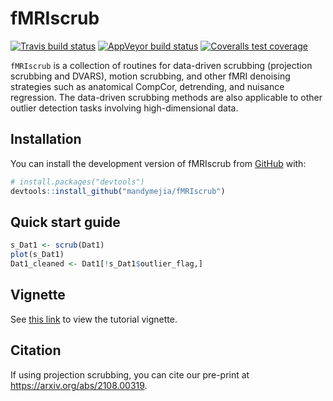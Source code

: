 
<!-- README.md is generated from README.Rmd. Please edit that file -->

# fMRIscrub

<!-- badges: start -->

[![Travis build
status](https://travis-ci.com/mandymejia/fMRIscrub.svg?branch=master)](https://travis-ci.com/github/mandymejia/fMRIscrub)
[![AppVeyor build
status](https://ci.appveyor.com/api/projects/status/github/mandymejia/fMRIscrub?branch=master&svg=true)](https://ci.appveyor.com/project/mandymejia/fMRIscrub)
[![Coveralls test
coverage](https://coveralls.io/repos/github/mandymejia/fMRIscrub/badge.svg?branch=master)](https://coveralls.io/github/mandymejia/fMRIscrub?branch=master)
<!-- badges: end -->

`fMRIscrub` is a collection of routines for data-driven scrubbing
(projection scrubbing and DVARS), motion scrubbing, and other fMRI
denoising strategies such as anatomical CompCor, detrending, and
nuisance regression. The data-driven scrubbing methods are also
applicable to other outlier detection tasks involving high-dimensional
data.

## Installation

You can install the development version of fMRIscrub from
[GitHub](https://github.com/) with:

``` r
# install.packages("devtools")
devtools::install_github("mandymejia/fMRIscrub")
```

## Quick start guide

``` r
s_Dat1 <- scrub(Dat1)
plot(s_Dat1)
Dat1_cleaned <- Dat1[!s_Dat1$outlier_flag,]
```

## Vignette

See [this
link](https://github.com/mandymejia/fMRIscrub/blob/master/vignettes/projection_scrubbing.rmd)
to view the tutorial vignette.

## Citation

If using projection scrubbing, you can cite our pre-print at
<https://arxiv.org/abs/2108.00319>.
